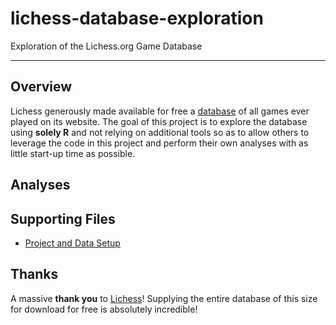 # lichess-database-exploration
Exploration of the Lichess.org Game Database 

***

## Overview
Lichess generously made available for free a [database](https://database.lichess.org/) of all games ever played on its website.  The goal of this project is to explore the database using **solely R** and not relying on additional tools so as to allow others to leverage the code in this project and perform their own analyses with as little start-up time as possible.

## Analyses

## Supporting Files

* [Project and Data Setup](http://htmlpreview.github.io/?https://github.com/chris-w-r/lichess-database-exploration/blob/master/Project%20and%20Data%20Setup.nb.html)

## Thanks
A massive **thank you** to [Lichess](https://lichess.org/)!  Supplying the entire database of this size for download for free is absolutely incredible!